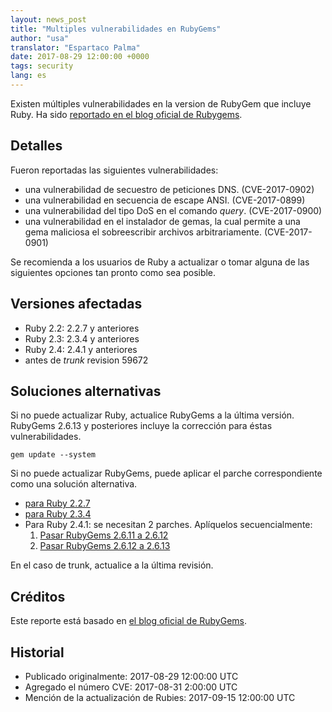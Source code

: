```yaml
---
layout: news_post
title: "Multiples vulnerabilidades en RubyGems"
author: "usa"
translator: "Espartaco Palma"
date: 2017-08-29 12:00:00 +0000
tags: security
lang: es
---
```


Existen múltiples vulnerabilidades en la version de RubyGem que incluye Ruby.
Ha sido [reportado en el blog oficial de Rubygems](http://blog.rubygems.org/2017/08/27/2.6.13-released.html).

## Detalles

Fueron reportadas las siguientes vulnerabilidades:

* una vulnerabilidad de secuestro de peticiones DNS. (CVE-2017-0902)
* una vulnerabilidad en secuencia de escape ANSI. (CVE-2017-0899)
* una vulnerabilidad del tipo DoS en el comando *query*. (CVE-2017-0900)
* una vulnerabilidad en el instalador de gemas, la cual permite
 a una gema maliciosa el sobreescribir archivos arbitrariamente. (CVE-2017-0901)

Se recomienda a los usuarios de Ruby a actualizar o tomar alguna de las
siguientes opciones tan pronto como sea posible.

## Versiones afectadas

* Ruby 2.2: 2.2.7 y anteriores
* Ruby 2.3: 2.3.4 y anteriores
* Ruby 2.4: 2.4.1 y anteriores
* antes de *trunk* revision 59672

## Soluciones alternativas

Si no puede actualizar Ruby, actualice RubyGems a la última versión.
RubyGems 2.6.13 y posteriores incluye la corrección para éstas
vulnerabilidades.

```
gem update --system
```

Si no puede actualizar RubyGems, puede aplicar el parche correspondiente
como una solución alternativa.

* [para Ruby 2.2.7](https://bugs.ruby-lang.org/attachments/download/6690/rubygems-2613-ruby22.patch)
* [para Ruby 2.3.4](https://bugs.ruby-lang.org/attachments/download/6691/rubygems-2613-ruby23.patch)
* Para Ruby 2.4.1: se necesitan 2 parches. Aplíquelos secuencialmente:
  1. [Pasar RubyGems 2.6.11 a 2.6.12](https://bugs.ruby-lang.org/attachments/download/6692/rubygems-2612-ruby24.patch)
  2. [Pasar RubyGems 2.6.12 a 2.6.13](https://bugs.ruby-lang.org/attachments/download/6693/rubygems-2613-ruby24.patch)

En el caso de trunk, actualice a la última revisión.

## Créditos

Este reporte está basado en [el blog oficial de RubyGems](http://blog.rubygems.org/2017/08/27/2.6.13-released.html).

## Historial

* Publicado originalmente: 2017-08-29 12:00:00 UTC
* Agregado el número CVE: 2017-08-31 2:00:00 UTC
* Mención de la actualización de Rubies: 2017-09-15 12:00:00 UTC

